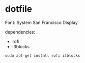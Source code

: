 # dotfile

Font: System San Francisco Display

dependencies:
* rofi
* i3blocks

```
sudo apt-get install rofi i3blocks
```
